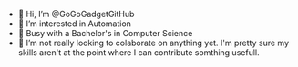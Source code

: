 - 👋 Hi, I’m @GoGoGadgetGitHub
- 👀 I’m interested in Automation
- 🌱 Busy with a Bachelor's in Computer Science
- 💞️ I’m not really looking to colaborate on anything yet. I'm pretty sure my skills aren't at the point where I can contribute somthing usefull.

<!---
GoGoGadgetGitHub/GoGoGadgetGitHub is a ✨ special ✨ repository because its `README.md` (this file) appears on your GitHub profile.
You can click the Preview link to take a look at your changes.
--->
